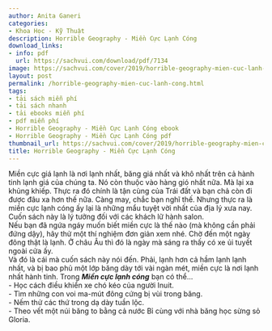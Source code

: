 ```yaml
---
author: Anita Ganeri
categories:
- Khoa Học - Kỹ Thuật
description: Horrible Geography - Miền Cực Lạnh Cóng
download_links:
- info: pdf
  url: https://sachvui.com/download/pdf/7134
image: https://sachvui.com/cover/2019/horrible-geography-mien-cuc-lanh-cong.jpg
layout: post
permalink: /horrible-geography-mien-cuc-lanh-cong.html
tags:
- tải sách miễn phí
- tải sách nhanh
- tải ebooks miễn phí
- pdf miễn phí
- Horrible Geography - Miền Cực Lạnh Cóng ebook
- Horrible Geography - Miền Cực Lạnh Cóng pdf
thumbnail_url: https://sachvui.com/cover/2019/horrible-geography-mien-cuc-lanh-cong.jpg
title: Horrible Geography - Miền Cực Lạnh Cóng
---
```


 <div class="item-desc text-justify"> <p>Miền cực giá lạnh là nơi lạnh nhất, băng giá nhất và khô nhất trên cả hành tinh lạnh giá của chúng ta. Nó còn thuộc vào hàng gió nhất nữa. Mà lại xa khủng khiếp. Thực ra đó chính là tận cùng của Trái đất và bạn chả còn đi được đâu xa hơn thế nữa. Càng may, chắc bạn nghĩ thế. Nhưng thực ra là miền cực lạnh cóng ấy lại là những mẩu tuyệt vời nhất của địa lý xưa nay. Cuốn sách này là lý tưởng đối với các khách lữ hành salon. <br>Nếu bạn đã ngứa ngáy muốn biết miền cực là thế nào (mà không cần phải đứng dậy), hãy thử một thí nghiệm đơn giản xem nhé. Chờ đến một ngày đông thật là lạnh. Ở châu Âu thì đó là ngày mà sáng ra thấy có xe ủi tuyết ngoài cửa ấy. <br>Và đó là cái mà cuốn sách này nói đến. Phải, lạnh hơn cả hầm lạnh lạnh nhất, và bị bao phủ một lớp băng dày tới vài ngàn mét, miền cực là nơi lạnh nhất hành tinh. Trong <em><strong>Miền cực lạnh cóng</strong></em> bạn có thể...<br>- Học cách điều khiển xe chó kéo của người Inuit.<br>- Tìm những con voi ma-mút đông cứng bị vùi trong băng.<br>- Nếm thử các thứ trong dạ dày tuần lộc.<br>- Theo vết một núi băng to bằng cả nước Bỉ cùng với nhà băng học sừng sỏ Gloria.</p> </div>